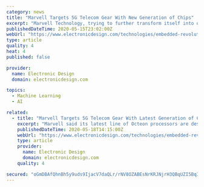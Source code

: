 ```yaml
---
category: news
title: "Marvell Targets 5G Telecom Gear With New Generation of Chips"
excerpt: "Marvell Technology, trying to further transform itself into one of the world's largest vendors of network infrastructure chips, rolled out its latest line of Octeon networking chips to meet the throughput and latency demands of 5G telecom equipment."
publishedDateTime: 2020-05-15T23:02:00Z
webUrl: "https://www.electronicdesign.com/technologies/embedded-revolution/article/21129346/marvell-targets-5g-telecom-gear-with-new-generation-of-chips"
type: article
quality: 4
heat: 4
published: false

provider:
  name: Electronic Design
  domain: electronicdesign.com

topics:
  - Machine Learning
  - AI

related:
  - title: "Marvell Targets 5G Telecom Gear With Latest Generation of Chips"
    excerpt: "Marvell said its latest line of Octeon processors are designed for the latency and throughput demands of 5G networks. They slash cost and power consumption compared to FPGAs that telecom equipment makers have been using to test out 5G networks."
    publishedDateTime: 2020-05-18T14:15:00Z
    webUrl: "https://www.electronicdesign.com/technologies/embedded-revolution/article/21129346/marvell-targets-5g-telecom-gear-with-latest-generation-of-chips"
    type: article
    provider:
      name: Electronic Design
      domain: electronicdesign.com
    quality: 4

secured: "oGmDBAfQhnBh5y9uds9IjacV7daQLr/rNV8OZABEsNrKRJNjrH3QBqUZI5BqIZQH6hOZPg5bIlZ3iCPlgVdKsLgDm0ZiKhDUK9b3WaxWyIOisEGKfqZJqNd5AvsjQ2o3PjnsO5aG+nV7b5+a4iLHUSfAKizDHCokzvlbD6SlCxcAG/XQr5dsD53RSCBsECorXbUMbFt+w5jSQbdUiJwsAb5YlWyHGMraiINq3te+qpLt92U8MVOLGumkF3ZX7u0UEIXY1xVwBIwT9JySqkhikdp4ZelJdz5Go7WlpkpVQ9zPmRFx5DAt5AWDGOS+5Xt3uZIPUdSDQ1VzkO+t8jMnDSri0TNtcmzHrSeHR/RHSEfIfkSSo7acp5143aW4dr59T4bMM1jlmQU/DSDXRZMYAlLC2zFHJspeCcajNuCDo45Uj+XzxpZ2jeNysefjoL0UQJdvr/ZHNPpK++LOrK0igZ7CiytlpSYGuP61M7DB4Uc=;ZX1tu6oYbzniJHcbhHQLIg=="
---
```


